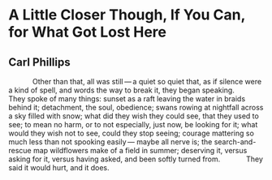 # A Little Closer Though, If You Can, for What Got Lost Here
## Carl Phillips
            Other than that, all was still — a quiet
so quiet that, as if silence were a kind of spell, and
words the way to break it, they began speaking.
            They spoke of many things:
sunset as a raft leaving the water in braids behind it;
detachment, the soul, obedience;
swans rowing at nightfall across a sky filled with snow;
what did they wish they could see, that they used to see;
to mean no harm, or to not especially, just now, be looking for it;
what would they wish not to see, could they stop seeing;
courage mattering so much less than not spooking easily —
maybe all nerve is; the search-and-rescue map wildflowers
make of a field in summer; deserving it, versus asking for it,
versus having asked, and been softly turned from.
            They said it would hurt, and it does.
